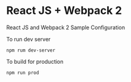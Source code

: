 # React JS + Webpack 2
React JS and Webpack 2 Sample Configuration

To run dev server 
```
npm rum dev-server
```

To build for production 
```
npm run prod
```

